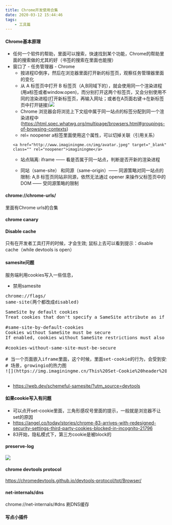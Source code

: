 ```yaml
---
title: Chrome开发使用合集
date: 2020-03-12 15:44:46
tags:
    - 工具篇
---
```


#### Chrome基本原理
- 任何一个软件的帮助，里面可以搜索，快速找到某个功能，Chrome的帮助里面的搜索做的尤其的好（书签的搜索在里面也能搜）
- 窗口了 - 任务管理器 - Chrome
  - 按进程ID倒序，然后在浏览器里面打开新的标签页，观察任务管理器里面的变化
  - 从 A 标签页中打开 B 标签页（A,B同域下的），就会使用同一个渲染进程(用a标签或者window.open)，而分别打开这两个标签页，又会分别使用不同的渲染进程(打开新标签页，再输入网址；或者在A页面右键->在新标签页中打开链接)![](tags.png)
  - Chrome 浏览器会将浏览上下文组中属于同一站点的标签分配到同一个渲染进程中 (https://html.spec.whatwg.org/multipage/browsers.html#groupings-of-browsing-contexts)
  - rel= noopener a标签里面使用这个属性，可以切掉关联（引用关系）
  ```
  <a href="http://www.imaginingme.cn/img/avatar.jpeg" target="_blank" class="" rel="noopener">imaginingme</a>
  ```
  - 站点隔离: iframe —— 看是否属于同一站点，判断是否开新的渲染进程

  - 同站（same-site） 和同源（same-origin）—— 同源策略对同一站点的限制: A,B 标签页同站非同源，依然无法通过 opener 来操作父标签页中的 DOM —— 受同源策略的限制

#### chrome://chrome-urls/
里面有Chrome urls的合集
#### chrome canary


#### Disable cache
只有在开发者工具打开的时候，才会生效; 鼠标上去可以看到提示：disable cache（while devtools is open）


#### samesite问题
服务端利用cookies写入一些信息，
* 禁用samesite
<pre>
chrome://flags/
same-site(两个都改成disabled)
</pre>
<pre>
SameSite by default cookies
Treat cookies that don't specify a SameSite attribute as if they were SameSite=Lax. Sites must specify SameSite=None in order to enable third-party usage. – Mac, Windows, Linux, Chrome OS, Android

#same-site-by-default-cookies
Cookies without SameSite must be secure
If enabled, cookies without SameSite restrictions must also be Secure. If a cookie without SameSite restrictions is set without the Secure attribute, it will be rejected. This flag only has an effect if "SameSite by default cookies" is also enabled. – Mac, Windows, Linux, Chrome OS, Android

#cookies-without-same-site-must-be-secure

# 当一个页面嵌入iframe里面，这个时候，里面set-cookie的行为，会受到安全策略的影响
# 场景，growingio的热力图
![](https://img.imaginingme.cn/This%20Set-Cookie%20header%20didn%27t%20specify.png)

</pre>
- https://web.dev/schemeful-samesite/?utm_source=devtools

#### 如果cookie写入有问题
- 可以点开set-cookie里面，三角形感叹号里面的提示，一般就是浏览器不让set的原因
- https://angel.co/today/stories/chrome-83-arrives-with-redesigned-security-settings-third-party-cookies-blocked-in-incognito-21796
- 83开始，隐私模式下，第三方cookie是被block的
#### preserve-log
![](preservelog.png)

#### chrome devtools protocol
https://chromedevtools.github.io/devtools-protocol/tot/Browser/


#### net-internals/dns
chrome://net-internals/#dns
刷DNS缓存
#### 写点小插件
